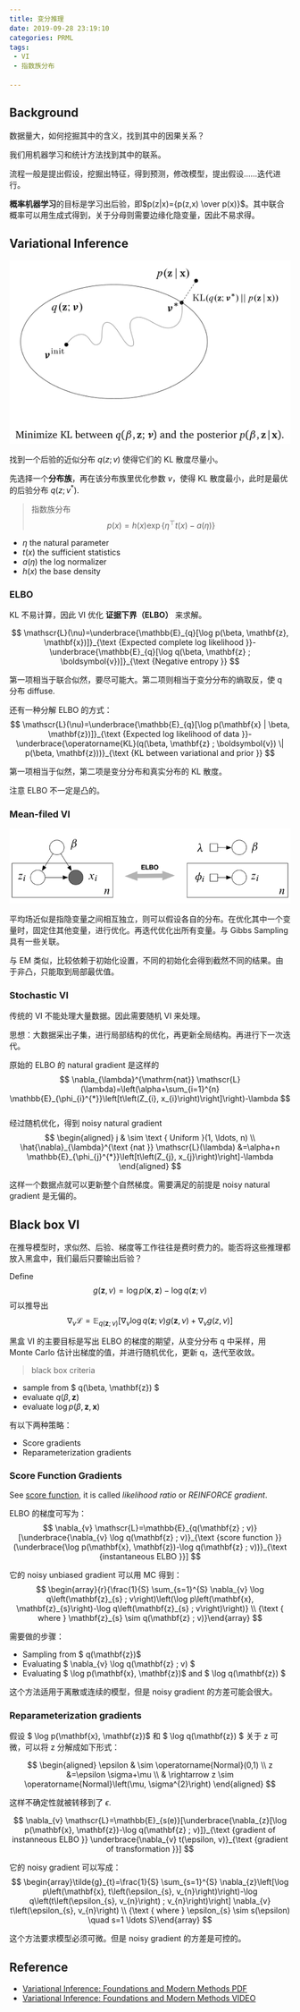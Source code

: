 ```yaml
---
title: 变分推理
date: 2019-09-28 23:19:10
categories: PRML
tags:
 - VI
 - 指数族分布

---
```


## Background
数据量大，如何挖掘其中的含义，找到其中的因果关系？

我们用机器学习和统计方法找到其中的联系。

流程一般是提出假设，挖掘出特征，得到预测，修改模型，提出假设……迭代进行。

**概率机器学习**的目标是学习出后验，即$p(z|x)={p(z,x) \over p(x)}$。其中联合概率可以用生成式得到，关于分母则需要边缘化隐变量，因此不易求得。

## Variational Inference

![](variational-inference/VI-family.png)

找到一个后验的近似分布 $q(z;v)$ 使得它们的 KL 散度尽量小。

先选择一个**分布族**，再在该分布族里优化参数 $v$，使得 KL 散度最小，此时是最优的后验分布 $q(z;v^*)$.

> 指数族分布  
$$
p(x)=h(x) \exp \left\{\eta^{\top} t(x)-a(\eta)\right\}
$$
- $\eta$ the natural parameter
- $t(x)$ the sufficient statistics
- $a(\eta)$ the log normalizer
- $h(x)$ the base density

### ELBO

KL 不易计算，因此 VI 优化 **证据下界（ELBO）** 来求解。

$$
\mathscr{L}(\nu)=\underbrace{\mathbb{E}_{q}[\log p(\beta, \mathbf{z}, \mathbf{x})]}_{\text {Expected complete log likelihood }}-\underbrace{\mathbb{E}_{q}[\log q(\beta, \mathbf{z} ; \boldsymbol{v})]}_{\text {Negative entropy }}
$$

第一项相当于联合似然，要尽可能大。第二项则相当于变分分布的熵取反，使 q 分布 diffuse.

还有一种分解 ELBO 的方式：
$$
\mathscr{L}(\nu)=\underbrace{\mathbb{E}_{q}[\log p(\mathbf{x} | \beta, \mathbf{z})]}_{\text {Expected log likelihood of data }}-\underbrace{\operatorname{KL}(q(\beta, \mathbf{z} ; \boldsymbol{v}) \| p(\beta, \mathbf{z}))}_{\text {KL between variational and prior }}
$$

第一项相当于似然，第二项是变分分布和真实分布的 KL 散度。

注意 ELBO 不一定是凸的。

### Mean-filed VI

![](variational-inference/Mean-field.png)

平均场近似是指隐变量之间相互独立，则可以假设各自的分布。在优化其中一个变量时，固定住其他变量，进行优化。再迭代优化出所有变量。与 Gibbs Sampling 具有一些关联。

与 EM 类似，比较依赖于初始化设置，不同的初始化会得到截然不同的结果。由于非凸，只能取到局部最优值。

### Stochastic VI

传统的 VI 不能处理大量数据。因此需要随机 VI 来处理。

思想：大数据采出子集，进行局部结构的优化，再更新全局结构。再进行下一次迭代。

原始的 ELBO 的 natural gradient 是这样的  
$$
\nabla_{\lambda}^{\mathrm{nat}} \mathscr{L}(\lambda)=\left(\alpha+\sum_{i=1}^{n} \mathbb{E}_{\phi_{i}^{*}}\left[t\left(Z_{i}, x_{i}\right)\right]\right)-\lambda
$$  
经过随机优化，得到 noisy natural gradient 
$$
\begin{aligned} j & \sim \text { Uniform }(1, \ldots, n) \\ \hat{\nabla}_{\lambda}^{\text {nat }} \mathscr{L}(\lambda) &=\alpha+n \mathbb{E}_{\phi_{j}^{*}}\left[t\left(Z_{j}, x_{j}\right)\right]-\lambda \end{aligned}
$$

这样一个数据点就可以更新整个自然梯度。需要满足的前提是 noisy natural gradient 是无偏的。

## Black box VI

在推导模型时，求似然、后验、梯度等工作往往是费时费力的。能否将这些推理都放入黑盒中，我们最后只要输出后验？

Define
$$
g(\mathbf{z}, v)=\log p(\mathbf{x}, \mathbf{z})-\log q(\mathbf{z} ; v)
$$
可以推导出
$$
\nabla_{\nu} \mathscr{L}=\mathbb{E}_{q(\mathbf{z} ; \nu)}\left[\nabla_{\nu} \log q(\mathbf{z} ; \nu) g(\mathbf{z}, \nu)+\nabla_{\nu} g(z, \nu)\right]
$$

黑盒 VI 的主要目标是写出 ELBO 的梯度的期望，从变分分布 q 中采样，用 Monte Carlo 估计出梯度的值，并进行随机优化，更新 q，迭代至收敛。

> black box criteria  
-  sample from $ q(\beta, \mathbf{z}) $ 
-  evaluate $q(\beta, \mathbf{z})$  
-  evaluate $\log p(\beta, \mathbf{z}, \mathbf{x})$  

有以下两种策略：
- Score gradients
- Reparameterization gradients

### Score Function Gradients

See [score function](http://mathworld.wolfram.com/ScoreFunction.html), it is called *likelihood ratio* or *REINFORCE gradient*.

ELBO 的梯度可写为：  
$$
\nabla_{v} \mathscr{L}=\mathbb{E}_{q(\mathbf{z} ; v)}[\underbrace{\nabla_{v} \log q(\mathbf{z} ; v)}_{\text {score function }}(\underbrace{\log p(\mathbf{x}, \mathbf{z})-\log q(\mathbf{z} ; v))}_{\text {instantaneous ELBO }}]
$$

它的 noisy unbiased gradient 可以用 MC 得到：
$$
\begin{array}{r}{\frac{1}{S} \sum_{s=1}^{S} \nabla_{v} \log q\left(\mathbf{z}_{s} ; v\right)\left(\log p\left(\mathbf{x}, \mathbf{z}_{s}\right)-\log q\left(\mathbf{z}_{s} ; v\right)\right)} \\ {\text { where } \mathbf{z}_{s} \sim q(\mathbf{z} ; v)}\end{array}
$$

需要做的步骤：  
-  Sampling from $ q(\mathbf{z})$
-  Evaluating $ \nabla_{v} \log q(\mathbf{z} ; v) $
-  Evaluating $ \log p(\mathbf{x}, \mathbf{z})$ and $ \log q(\mathbf{z}) $

这个方法适用于离散或连续的模型，但是 noisy gradient 的方差可能会很大。

### Reparameterization gradients

假设 $ \log p(\mathbf{x}, \mathbf{z})$ 和 $ \log q(\mathbf{z}) $ 关于 z 可微，可以将 z 分解成如下形式：

$$
\begin{aligned} \epsilon & \sim \operatorname{Normal}(0,1) \\ z &=\epsilon \sigma+\mu \\ & \rightarrow z \sim \operatorname{Normal}\left(\mu, \sigma^{2}\right) \end{aligned}
$$

这样不确定性就被转移到了 $\epsilon$.

$$
\nabla_{v} \mathscr{L}=\mathbb{E}_{s(e)}[\underbrace{\nabla_{z}[\log p(\mathbf{x}, \mathbf{z})-\log q(\mathbf{z} ; v)]}_{\text {gradient of instanneous ELBO }} \underbrace{\nabla_{v} t(\epsilon, v)}_{\text {gradient of transformation }}]
$$

它的 noisy gradient 可以写成：
$$
\begin{array}\tilde{g}_{t}=\frac{1}{S} \sum_{s=1}^{S} \nabla_{z}\left[\log p\left(\mathbf{x}, t\left(\epsilon_{s}, v_{n}\right)\right)-\log q\left(t\left(\epsilon_{s}, v_{n}\right) ; v_{n}\right)\right] \nabla_{v} t\left(\epsilon_{s}, v_{n}\right) \\ {\text { where } \epsilon_{s} \sim s(\epsilon) \quad s=1 \ldots S}\end{array}
$$

这个方法要求模型必须可微。但是 noisy gradient 的方差是可控的。

## Reference
- [Variational Inference: Foundations and Modern Methods PDF](https://media.nips.cc/Conferences/2016/Slides/6199-Slides.pdf)
- [Variational Inference: Foundations and Modern Methods VIDEO](https://www.bilibili.com/video/av43405716/)